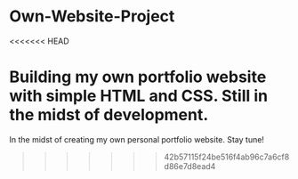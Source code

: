 # Own-Website-Project
<<<<<<< HEAD

Building my own portfolio website with simple HTML and CSS. Still in the midst of development.
=======
In the midst of creating my own personal portfolio website. Stay tune!
>>>>>>> 42b57115f24be516f4ab96c7a6cf8d86e7d8ead4
